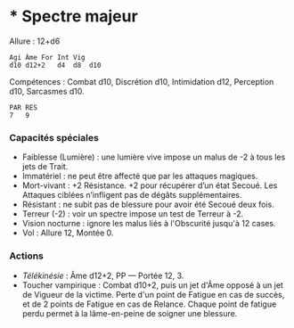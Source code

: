 # * Spectre majeur

Allure : 12+d6

	Agi	Âme	For	Int	Vig
	d10	d12+2	d4	d8	d10

Compétences : Combat d10, Discrétion d10, Intimidation d12, Perception d10, Sarcasmes d10.

	PAR	RES
	7	9

### Capacités spéciales
- Faiblesse (Lumière) : une lumière vive impose un malus de -2 à tous les jets de Trait.
- Immatériel : ne peut être affecté que par les attaques magiques.
- Mort-vivant : +2 Résistance. +2 pour récupérer d’un état Secoué. Les Attaques ciblées n’infligent pas de dégâts supplémentaires.
- Résistant : ne subit pas de blessure pour avoir été Secoué deux fois.
- Terreur (-2) : voir un spectre impose un test de Terreur à -2.
- Vision nocturne : ignore les malus liés à l'Obscurité jusqu'à 12 cases.
- Vol : Allure 12, Montée 0.

### Actions
- _Télékinésie_ : Âme d12+2, PP — Portée 12, 3.
- Toucher vampirique : Combat d10+2, puis un jet d'Âme opposé à un jet de Vigueur de la victime. Perte d'un point de Fatigue en cas de succès, et de 2 points de Fatigue en cas de Relance. Chaque point de fatigue perdu permet à la lâme-en-peine de soigner une blessure.

